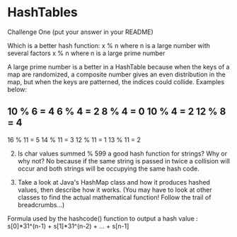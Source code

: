 # HashTables

Challenge One (put your answer in your README)

Which is a better hash function:
x % n where n is a large number with several factors
x % n where n is a large prime number

A large prime number is a better in a HashTable because when the keys of a map are randomized, a composite number gives an even distribution in the map, but when the keys are patterned, the indices could collide. Examples below:

10 % 6 = 4
6 % 4 = 2
8 % 4 = 0
10 % 4 = 2
12 % 8 = 4
----------
16 % 11 = 5
14 % 11 = 3
12 % 11 = 1
13 % 11 = 2

2. Is char values summed % 599 a good hash function for strings? Why or why not?
   No because if the same string is passed in twice a collision will occur and both strings will be occupying the same hash code.

3. Take a look at Java's HashMap class and how it produces hashed values, then describe how it works. (You may have to look at other classes to find the actual mathematical function! Follow the trail of breadcrumbs...)

  Formula used by the hashcode() function to output a hash value : s[0]*31^(n-1) + s[1]*31^(n-2) + ... + s[n-1]


   
